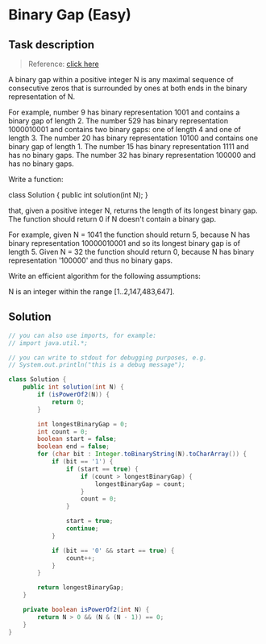 # Binary Gap (Easy)

## Task description

> Reference: [click here](https://app.codility.com/programmers/lessons/1-iterations/binary_gap/)

A binary gap within a positive integer N is any maximal sequence of consecutive zeros that is surrounded by ones at both ends in the binary representation of N.

For example, number 9 has binary representation 1001 and contains a binary gap of length 2. The number 529 has binary representation 1000010001 and contains two binary gaps: one of length 4 and one of length 3. The number 20 has binary representation 10100 and contains one binary gap of length 1. The number 15 has binary representation 1111 and has no binary gaps. The number 32 has binary representation 100000 and has no binary gaps.

Write a function:

class Solution { public int solution(int N); }

that, given a positive integer N, returns the length of its longest binary gap. The function should return 0 if N doesn't contain a binary gap.

For example, given N = 1041 the function should return 5, because N has binary representation 10000010001 and so its longest binary gap is of length 5. Given N = 32 the function should return 0, because N has binary representation '100000' and thus no binary gaps.

Write an efficient algorithm for the following assumptions:

N is an integer within the range [1..2,147,483,647].

## Solution

```java
// you can also use imports, for example:
// import java.util.*;

// you can write to stdout for debugging purposes, e.g.
// System.out.println("this is a debug message");

class Solution {
    public int solution(int N) {
        if (isPowerOf2(N)) {
            return 0;
        }

        int longestBinaryGap = 0;
        int count = 0;
        boolean start = false;
        boolean end = false;
        for (char bit : Integer.toBinaryString(N).toCharArray()) {
            if (bit == '1') {
                if (start == true) {
                    if (count > longestBinaryGap) {
                        longestBinaryGap = count;
                    }
                    count = 0;
                }

                start = true;
                continue;
            }

            if (bit == '0' && start == true) {
                count++;
            }
        }

        return longestBinaryGap;
    }

    private boolean isPowerOf2(int N) {
        return N > 0 && (N & (N - 1)) == 0;
    }
}
```